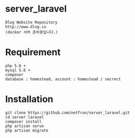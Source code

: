 # server_laravel
```
Dlog Website Repository
http://www.dlog.io
(docker 서버 준비중입니다.)
```

# Requirement
```
php 5.6 +
mysql 5.6 +
composer
database : homestead, account : homestead / secrect
```

# Installation
```
git clone https://github.com/netfron/server_laravel.git
cd server laravel
composer install
php artisan serve
php artisan migrate
```

